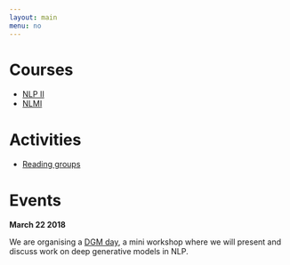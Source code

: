 ```yaml
---
layout: main
menu: no
---
```


# Courses

* [NLP II](//uva-slpl.github.io/nlp2)
* [NLMI](//uva-slpl.github.io/nlmi)

# Activities

* [Reading groups](//wilkeraziz.github.io/events.html)

# Events

**March 22 2018** 

We are organising a [DGM day](dgmday), a mini workshop where we will present and discuss work on deep generative models in NLP. 

